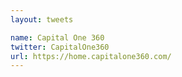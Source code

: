 ```yaml
---
layout: tweets

name: Capital One 360
twitter: CapitalOne360
url: https://home.capitalone360.com/
---
```


